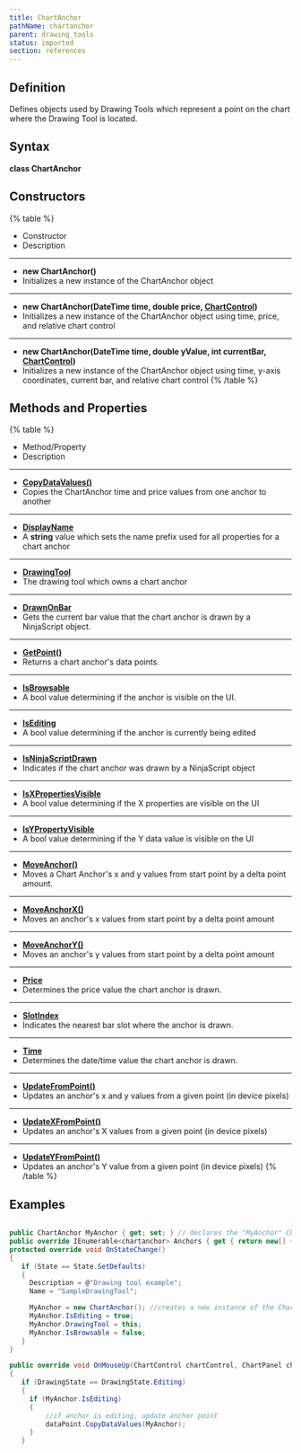 ```yaml
---
title: ChartAnchor
pathName: chartanchor
parent: drawing_tools
status: imported
section: references
---
```


## Definition

Defines objects used by Drawing Tools which represent a point on the chart where the Drawing Tool is located.

## Syntax

**class ChartAnchor**

## Constructors

{% table %}

* Constructor
* Description

---

* **new ChartAnchor()**
* Initializes a new instance of the ChartAnchor object

---

* **new ChartAnchor(DateTime time, double price, [ChartControl](chartcontrol))**
* Initializes a new instance of the ChartAnchor object using time, price, and relative chart control

---

* **new ChartAnchor(DateTime time, double yValue, int currentBar, [ChartControl](chartcontrol))**
* Initializes a new instance of the ChartAnchor object using time, y-axis coordinates, current bar, and relative chart control
{% /table %}

## Methods and Properties

{% table %}

* Method/Property
* Description

---

* **[CopyDataValues()](copydatavalues)**
* Copies the ChartAnchor time and price values from one anchor to another

---

* **[DisplayName](displayname)**
* A **string** value which sets the name prefix used for all properties for a chart anchor

---

* **[DrawingTool](drawingtool)**
* The drawing tool which owns a chart anchor

---

* **[DrawnOnBar](drawnonbar)**
* Gets the current bar value that the chart anchor is drawn by a NinjaScript object.

---

* **[GetPoint()](getpoint)**
* Returns a chart anchor's data points.

---

* **[IsBrowsable](isbrowsable)**
* A bool value determining if the anchor is visible on the UI.

---

* **[IsEditing](isediting)**
* A bool value determining if the anchor is currently being edited

---

* **[IsNinjaScriptDrawn](isninjascriptdrawn)**
* Indicates if the chart anchor was drawn by a NinjaScript object

---

* **[IsXPropertiesVisible](isypropertyvisibile)**
* A bool value determining if the X properties are visible on the UI

---

* **[IsYPropertyVisible](isypropertyvisibile)**
* A bool value determining if the Y data value is visible on the UI

---

* **[MoveAnchor()](moveanchor)**
* Moves a Chart Anchor's x and y values from start point by a delta point amount.

---

* **[MoveAnchorX()](moveanchorx)**
* Moves an anchor's x values from start point by a delta point amount

---

* **[MoveAnchorY()](moveanchory)**
* Moves an anchor's y values from start point by a delta point amount

---

* **[Price](price)**
* Determines the price value the chart anchor is drawn.

---

* **[SlotIndex](barindex)**
* Indicates the nearest bar slot where the anchor is drawn.

---

* **[Time](time)**
* Determines the date/time value the chart anchor is drawn.

---

* **[UpdateFromPoint()](updatefrompoint)**
* Updates an anchor's x and y values from a given point (in device pixels)

---

* **[UpdateXFromPoint()](updatexfrompoint)**
* Updates an anchor's X values from a given point (in device pixels)

---

* **[UpdateYFromPoint()](updateyfrompoint)**
* Updates an anchor's Y value from a given point (in device pixels)
{% /table %}

## Examples

```csharp

public ChartAnchor MyAnchor { get; set; } // declares the "MyAnchor" ChartAnchor object
public override IEnumerable<chartanchor> Anchors { get { return new[] { MyAnchor }; } } //adds the "MyAnchor" ChartAnchor object to a collection of anchors used to interact with your anchors
protected override void OnStateChange()
{
   if (State == State.SetDefaults)
   {
     Description = @"Drawing tool example";
     Name = "SampleDrawingTool";

     MyAnchor = new ChartAnchor(); //creates a new instance of the ChartAnchor object
     MyAnchor.IsEditing = true;
     MyAnchor.DrawingTool = this;
     MyAnchor.IsBrowsable = false;
   }
}

public override void OnMouseUp(ChartControl chartControl, ChartPanel chartPanel, ChartScale chartScale, ChartAnchor dataPoint)
{
   if (DrawingState == DrawingState.Editing)
   {
     if (MyAnchor.IsEditing)
     {
         //if anchor is editing, update anchor point
         dataPoint.CopyDataValues(MyAnchor);
     }
   }

```
